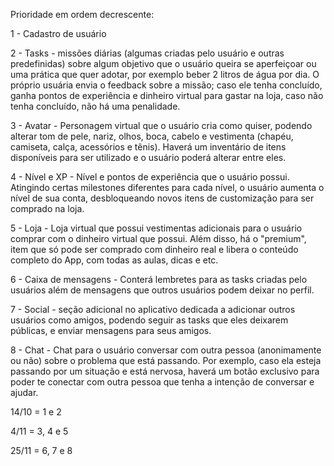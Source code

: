 Prioridade em ordem decrescente:


1 - Cadastro de usuário

2 - Tasks - missões diárias (algumas criadas pelo usuário e outras predefinidas) sobre
algum objetivo que o usuário queira se aperfeiçoar ou uma prática que quer adotar, por
exemplo beber 2 litros de água por dia. O próprio usuária envia o feedback sobre a
missão; caso ele tenha concluído, ganha pontos de experiência e dinheiro virtual para
gastar na loja, caso não tenha concluído, não há uma penalidade.

3 - Avatar - Personagem virtual que o usuário cria como quiser, podendo alterar tom de
pele, nariz, olhos, boca, cabelo e vestimenta (chapéu, camiseta, calça, acessórios e
tênis). Haverá um inventário de itens disponíveis para ser utilizado e o usuário
poderá alterar entre eles.

4 - Nível e XP - Nível e pontos de experiência que o usuário possui. Atingindo certas 
milestones diferentes para cada nível, o usuário aumenta o nível de sua conta, 
desbloqueando novos itens de customização para ser comprado na loja.

5 - Loja - Loja virtual que possui vestimentas adicionais para o usuário comprar com
o dinheiro virtual que possui. Além disso, há o "premium", item que só pode ser
comprado com dinheiro real e libera o conteúdo completo do App, com todas as aulas,
dicas e etc.

6 - Caixa de mensagens - Conterá lembretes para as tasks criadas pelo usuários além
de mensagens que outros usuários podem deixar no perfil.

7 - Social - seção adicional no aplicativo dedicada a adicionar outros usuários como
amigos, podendo seguir as tasks que eles deixarem públicas, e enviar mensagens para
seus amigos.

8 - Chat - Chat para o usuário conversar com outra pessoa (anonimamente ou não) sobre
o problema que está passando. Por exemplo, caso ela esteja passando por um situação e
está nervosa, haverá um botão exclusivo para poder te conectar com outra pessoa que
tenha a intenção de conversar e ajudar.





14/10 = 1 e 2

4/11 = 3, 4 e 5

25/11 = 6, 7 e 8